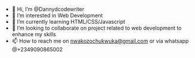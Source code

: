 - 👋 Hi, I’m @Dannydcodewriter
- 👀 I’m interested in Web Development
- 🌱 I’m currently learning HTML/CSS/Javascript
- 💞️ I’m looking to collaborate on project related to web development to enhance my skills
- 📫 How to reach me on nwakozochukwuka@gmail.com or via whatsapp @+2349090865002 

<!---
Dannydcodewriter/Dannydcodewriter is a ✨ special ✨ repository because its `README.md` (this file) appears on your GitHub profile.
You can click the Preview link to take a look at your changes.
--->

